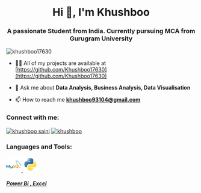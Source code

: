
<h1 align="center">Hi 👋, I'm Khushboo</h1>
<h3 align="center">A passionate Student from India. Currently pursuing MCA from Gurugram University</h3>

<p align="left"> <img src="https://komarev.com/ghpvc/?username=khushboo17630&label=Profile%20views&color=0e75b6&style=flat" alt="khushboo17630" /> </p>

- 👨‍💻 All of my projects are available at [https://github.com/Khushboo17630](https://github.com/Khushboo17630)

- 💬 Ask me about **Data Analysis, Business Analysis, Data Visualisation**

- 📫 How to reach me **khushboo93104@gmail.com**

<h3 align="left">Connect with me:</h3>
<p align="left">
<a href="https://linkedin.com/in/khushboo saini" target="blank"><img align="center" src="https://raw.githubusercontent.com/rahuldkjain/github-profile-readme-generator/master/src/images/icons/Social/linked-in-alt.svg" alt="khushboo saini" height="30" width="40" /></a>
<a href="https://www.leetcode.com/khushboo" target="blank"><img align="center" src="https://raw.githubusercontent.com/rahuldkjain/github-profile-readme-generator/master/src/images/icons/Social/leet-code.svg" alt="khushboo" height="30" width="40" /></a>
</p>

<h3 align="left">Languages and Tools:</h3>
<p align="left"> <a href="https://www.mysql.com/" target="_blank" rel="noreferrer"> <img src="https://raw.githubusercontent.com/devicons/devicon/master/icons/mysql/mysql-original-wordmark.svg" alt="mysql" width="40" height="40"/> </a> <a href="https://www.python.org" target="_blank" rel="noreferrer"> <img src="https://raw.githubusercontent.com/devicons/devicon/master/icons/python/python-original.svg" alt="python" width="40" height="40"/><h5>Power Bi , Excel </h5></a> </p>


